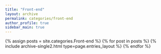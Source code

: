 ```yaml
---
title: "Front-end"
layout: archive
permalink: categories/front-end
author_profile: true
sidebar_main: true
---
```



{% assign posts = site.categories.Front-end %}
{% for post in posts %} {% include archive-single2.html type=page.entries_layout %} {% endfor %}